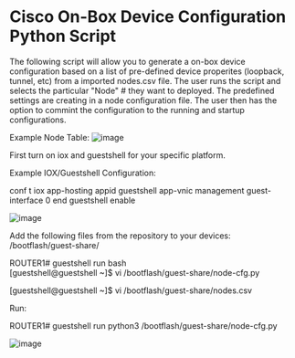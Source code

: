 # Cisco On-Box Device Configuration Python Script

The following script will allow you to generate a on-box device configuration based on a list of pre-defined device properites (loopback, tunnel, etc) from a imported nodes.csv file.  The user runs the script and selects the particular "Node" # they want to deployed.   The predefined settings are creating in a node configuration file.  The user then has the option to commint the configuration to the running and startup configurations.

Example Node Table:
![image](https://user-images.githubusercontent.com/63618040/130519098-9e177e8f-50ca-4d44-b041-55cd7b304e1e.png)

First turn on iox and guestshell for your specific platform.

Example IOX/Guestshell Configuration:

conf t
iox
app-hosting appid guestshell
app-vnic management guest-interface 0
end
guestshell enable

![image](https://user-images.githubusercontent.com/63618040/131387300-cad98980-3be1-43aa-bf5b-f5e01e8a2785.png)

Add the following files from the repository to your devices:  /bootflash/guest-share/

ROUTER1# guestshell run bash                                      
[guestshell@guestshell ~]$ vi /bootflash/guest-share/node-cfg.py

[guestshell@guestshell ~]$ vi /bootflash/guest-share/nodes.csv 

Run:

ROUTER1# guestshell run python3 /bootflash/guest-share/node-cfg.py

![image](https://user-images.githubusercontent.com/63618040/130510690-acf8d514-c58d-4c5a-9393-70259b1d4e0f.png)
